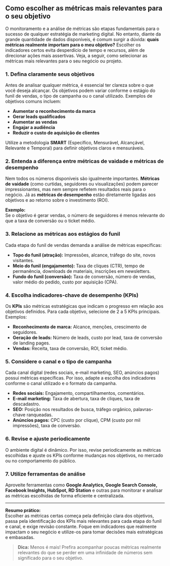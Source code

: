 ## Como escolher as métricas mais relevantes para o seu objetivo

O monitoramento e a análise de métricas são etapas fundamentais para o sucesso de qualquer estratégia de marketing digital. No entanto, diante da grande quantidade de dados disponíveis, é comum surgir a dúvida: **quais métricas realmente importam para o meu objetivo?** Escolher os indicadores certos evita desperdício de tempo e recursos, além de direcionar ações mais assertivas. Veja, a seguir, como selecionar as métricas mais relevantes para o seu negócio ou projeto.

### 1. Defina claramente seus objetivos

Antes de analisar qualquer métrica, é essencial ter clareza sobre o que você deseja alcançar. Os objetivos podem variar conforme o estágio do funil de vendas, o tipo de campanha ou o canal utilizado. Exemplos de objetivos comuns incluem:

- **Aumentar o reconhecimento da marca**
- **Gerar leads qualificados**
- **Aumentar as vendas**
- **Engajar a audiência**
- **Reduzir o custo de aquisição de clientes**

Utilize a metodologia **SMART** (Específico, Mensurável, Alcançável, Relevante e Temporal) para definir objetivos claros e mensuráveis.

### 2. Entenda a diferença entre métricas de vaidade e métricas de desempenho

Nem todos os números disponíveis são igualmente importantes. **Métricas de vaidade** (como curtidas, seguidores ou visualizações) podem parecer impressionantes, mas nem sempre refletem resultados reais para o negócio. Já as **métricas de desempenho** estão diretamente ligadas aos objetivos e ao retorno sobre o investimento (ROI).

**Exemplo:**  
Se o objetivo é gerar vendas, o número de seguidores é menos relevante do que a taxa de conversão ou o ticket médio.

### 3. Relacione as métricas aos estágios do funil

Cada etapa do funil de vendas demanda a análise de métricas específicas:

- **Topo do funil (atração):** Impressões, alcance, tráfego do site, novos visitantes.
- **Meio do funil (engajamento):** Taxa de cliques (CTR), tempo de permanência, downloads de materiais, inscrições em newsletters.
- **Fundo do funil (conversão):** Taxa de conversão, número de vendas, valor médio do pedido, custo por aquisição (CPA).

### 4. Escolha indicadores-chave de desempenho (KPIs)

Os **KPIs** são métricas estratégicas que indicam o progresso em relação aos objetivos definidos. Para cada objetivo, selecione de 2 a 5 KPIs principais. Exemplos:

- **Reconhecimento de marca:** Alcance, menções, crescimento de seguidores.
- **Geração de leads:** Número de leads, custo por lead, taxa de conversão de landing pages.
- **Vendas:** Receita, taxa de conversão, ROI, ticket médio.

### 5. Considere o canal e o tipo de campanha

Cada canal digital (redes sociais, e-mail marketing, SEO, anúncios pagos) possui métricas específicas. Por isso, adapte a escolha dos indicadores conforme o canal utilizado e o formato da campanha.

- **Redes sociais:** Engajamento, compartilhamentos, comentários.
- **E-mail marketing:** Taxa de abertura, taxa de cliques, taxa de descadastro.
- **SEO:** Posição nos resultados de busca, tráfego orgânico, palavras-chave ranqueadas.
- **Anúncios pagos:** CPC (custo por clique), CPM (custo por mil impressões), taxa de conversão.

### 6. Revise e ajuste periodicamente

O ambiente digital é dinâmico. Por isso, revise periodicamente as métricas escolhidas e ajuste os KPIs conforme mudanças nos objetivos, no mercado ou no comportamento do público.

### 7. Utilize ferramentas de análise

Aproveite ferramentas como **Google Analytics, Google Search Console, Facebook Insights, HubSpot, RD Station** e outras para monitorar e analisar as métricas escolhidas de forma eficiente e centralizada.

---

**Resumo prático:**  
Escolher as métricas certas começa pela definição clara dos objetivos, passa pela identificação dos KPIs mais relevantes para cada etapa do funil e canal, e exige revisão constante. Foque em indicadores que realmente impactam o seu negócio e utilize-os para tomar decisões mais estratégicas e embasadas.

> **Dica:** Menos é mais! Prefira acompanhar poucas métricas realmente relevantes do que se perder em uma infinidade de números sem significado para o seu objetivo.